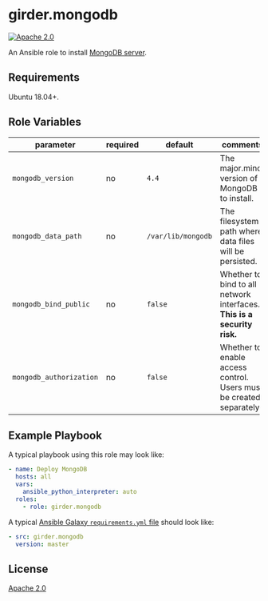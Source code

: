# girder.mongodb
[![Apache 2.0](https://img.shields.io/badge/license-Apache%202-blue.svg)](https://raw.githubusercontent.com/girder/ansible-role-girder-mongodb/master/LICENSE)

An Ansible role to install [MongoDB server](https://www.mongodb.com/download-center/community).

## Requirements

Ubuntu 18.04+.

## Role Variables

| parameter               | required | default            | comments                                                                |
| ----------------------- | -------- | ------------------ | ----------------------------------------------------------------------- |
| `mongodb_version`       | no       | `4.4`              | The major.minor version of MongoDB to install.                          |
| `mongodb_data_path`     | no       | `/var/lib/mongodb` | The filesystem path where data files will be persisted.                 |
| `mongodb_bind_public`   | no       | `false`            | Whether to bind to all network interfaces. **This is a security risk.** |
| `mongodb_authorization` | no       | `false`            | Whether to enable access control. Users must be created separately.     |

## Example Playbook

A typical playbook using this role may look like:

```yaml
- name: Deploy MongoDB
  hosts: all
  vars:
    ansible_python_interpreter: auto
  roles:
    - role: girder.mongodb
```

A typical
[Ansible Galaxy `requirements.yml` file](https://galaxy.ansible.com/docs/using/installing.html#installing-multiple-roles-from-a-file)
should look like:

```yaml
- src: girder.mongodb
  version: master
```

## License

[Apache 2.0](https://www.apache.org/licenses/LICENSE-2.0.html)
